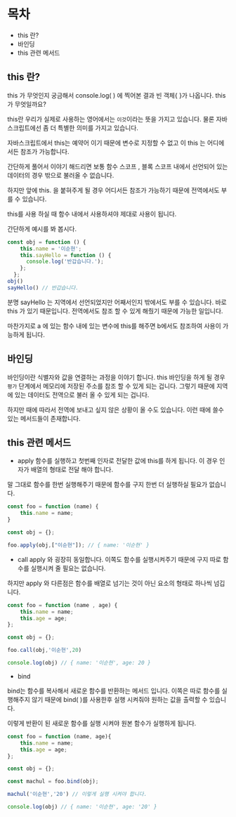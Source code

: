 # 목차
- this 란?
- 바인딩
- this 관련 메서드

## this 란?
this 가 무엇인지 궁금해서 console.log( ) 에 찍어본 결과 빈 객체{ }가 나옵니다. this가 무엇일까요?

this란 우리가 실제로 사용하는 영어에서는 `이것`이라는 뜻을 가지고 있습니다. 물론 자바스크립트에선 좀 더 특별한 의미를 가지고 있습니다.

자바스크립트에서 this는 예약어 이기 때문에 변수로 지정할 수 없고 이 this 는 어디에서든 참조가 가능합니다.

간단하게 풀어서 이야기 해드리면 보통 함수 스코프 , 블록 스코프 내에서 선언되어 있는 데이터의 경우 밖으로 불러올 수 없습니다.

하지만 앞에 this. 을 붙혀주게 될 경우 어디서든 참조가 가능하기 때문에 전역에서도 부를 수 있습니다.

this를 사용 하실 때 함수 내에서 사용하셔야 제대로 사용이 됩니다.

간단하게 예시를 봐 봅시다.

```js
const obj = function () {
    this.name = '이순현';
    this.sayHello = function () {
      console.log('반갑습니다.');
    };
  };
obj()
sayHello() // 반갑습니다.
```
분명 sayHello 는 지역에서 선언되었지만 어째서인지 밖에서도 부를 수 있습니다. 바로 this 가 있기 때문입니다. 전역에서도 참조 할 수 있게 해줬기 때문에 가능한 일입니다.

마찬가지로 a 에 있는 함수 내에 있는 변수에 this를 해주면 b에서도 참조하여 사용이 가능하게 됩니다.

## 바인딩

바인딩이란 식별자와 값을 연결하는 과정을 이야기 합니다. this 바인딩을 하게 될 경우 `평가` 단계에서 메모리에 저장된 주소를 참조 할 수 있게 되는 겁니다. 그렇기 때문에 지역에 있는 데이터도 전역으로 불러 올 수 있게 되는 겁니다.

하지만 때에 따라서 전역에 보내고 싶지 않은 상황이 올 수도 있습니다. 이런 때에 쓸수 있는 메서드들이 존재합니다.


## this 관련 메서드

- apply
함수를 실행하고 첫번째 인자로 전달한 값에 this를 하게 됩니다. 이 경우 인자가 배열의 형태로 전달 해야 합니다.

말 그대로 함수를 한번 실행해주기 때문에 함수를 구지 한번 더 실행하실 필요가 없습니다.

```js
const foo = function (name) {
    this.name = name;
}

const obj = {};

foo.apply(obj,["이순현"]); // { name: '이순현' }
```
- call
apply 와 굉장히 동일합니다. 이쪽도 함수를 실행시켜주기 때문에 구지 따로 함수를 실행시켜 줄 필요는 없습니다.

하지만 apply 와 다른점은 함수를 배열로 넘기는 것이 아닌 요소의 형태로 하나씩 넘깁니다.
```js
const foo = function (name , age) {
    this.name = name;
    this.age = age;
};

const obj = {};

foo.call(obj,'이순현',20)

console.log(obj) // { name: '이순현', age: 20 }
```
- bind

bind는 함수를 복사해서 새로운 함수를 반환하는 메서드 입니다. 이쪽은 따로 함수를 실행해주지 않기 때문에 bind( )를 사용한후 실행 시켜줘야 원하는 값을 출력할 수 있습니다.

이렇게 반환이 된 새로운 함수를 실행 시켜야 원본 함수가 실행하게 됩니다.


```js
const foo = function (name, age){
    this.name = name;
    this.age = age;
};

const obj = {};

const machul = foo.bind(obj);

machul('이순현','20') // 이렇게 실행 시켜야 합니다.

console.log(obj) // { name: '이순현', age: '20' }
```